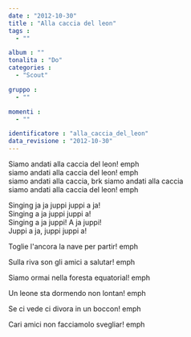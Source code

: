 ```yaml
---
date : "2012-10-30"
title : "Alla caccia del leon"
tags : 
  - ""

album : ""
tonalita : "Do"
categories : 
  - "Scout"

gruppo : 
  - ""

momenti : 
  - ""

identificatore : "alla_caccia_del_leon"
data_revisione : "2012-10-30"
---
```

  
  
Siamo andati alla caccia del leon! emph  
siamo andati alla caccia del leon! emph  
siamo andati alla caccia, brk siamo andati alla caccia  
siamo andati alla caccia del leon! emph  
  
  
Singing ja ja juppi juppi a ja!  
Singing a ja juppi juppi a!  
Singing a ja juppi! A ja juppi!  
Juppi a ja, juppi juppi a!    
  
  
  
Toglie l'ancora la nave per partir! emph  
  
  
Sulla riva son gli amici a salutar! emph  
  
  
Siamo ormai nella foresta equatorial! emph  
  
   
Un leone sta dormendo non lontan! emph  
  
   
Se ci vede ci divora in un boccon! emph  
  
  
Cari amici non facciamolo svegliar! emph  
  
  

